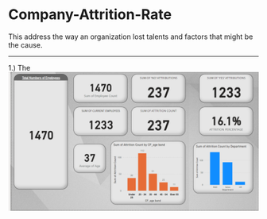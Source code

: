 # Company-Attrition-Rate
This address the way an organization lost talents and factors that might be the cause.
***
1.) The 
![](attrition1.png)
